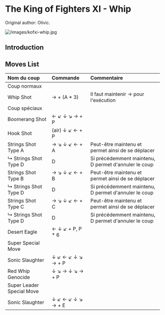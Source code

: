 # The King of Fighters XI - Whip

Original author: Olivic.

![](/images/kofxi-whip.jpg "/images/kofxi-whip.jpg")

## Introduction

## Moves List

| Nom du coup               | Commande          | Commentaire                                          |
|:--------------------------|:------------------|:-----------------------------------------------------|
| Coup normaux              |                   |                                                      |
| Whip Shot                 | → + (A \* 3)      | Il faut maintenir → pour l'exécution                 |
| Coup spéciaux             |                   |                                                      |
| Boomerang Shot            | ← ↙ ↓ ↘ → + P     |                                                      |
| Hook Shot                 | (air) ↓ ↙ ← + P   |                                                      |
| Strings Shot Type A       | → ↘ ↓ ↙ ← + A     | Peut-être maintenu et permet ainsi de se déplacer    |
| ↳ Strings Shot Type D     | D                 | Si précédemment maintenu, D permet d'annuler le coup |
| Strings Shot Type B       | → ↘ ↓ ↙ ← + B     | Peut-être maintenu et permet ainsi de se déplacer    |
| ↳ Strings Shot Type D     | D                 | Si précédemment maintenu, D permet d'annuler le coup |
| Strings Shot Type C       | → ↘ ↓ ↙ ← + C     | Peut-être maintenu et permet ainsi de se déplacer    |
| ↳ Strings Shot Type D     | D                 | Si précédemment maintenu, D permet d'annuler le coup |
| Desert Eagle              | ← ↓ ↙ + P, P \* 6 |                                                      |
| Super Special Move        |                   |                                                      |
| Sonic Slaughter           | ↓ ↙ ← ↙ ↓ ↘ → + P |                                                      |
| Red Whip Genocide         | ↓ ↘ → ↓ ↘ → + P   |                                                      |
| Super Leader Special Move |                   |                                                      |
| Sonic Slaughter           | ↓ ↙ ← ↙ ↓ ↘ → + E |                                                      |
